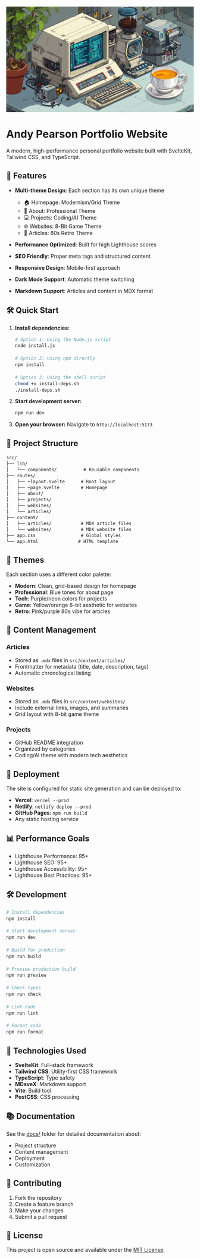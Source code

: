 ![header](header.png)

# Andy Pearson Portfolio Website

A modern, high-performance personal portfolio website built with SvelteKit, Tailwind CSS, and TypeScript.

## 🚀 Features

- **Multi-theme Design**: Each section has its own unique theme
  - 🏠 Homepage: Modernism/Grid Theme
  - 👤 About: Professional Theme  
  - 💻 Projects: Coding/AI Theme
  - 🌐 Websites: 8-Bit Game Theme
  - 📝 Articles: 80s Retro Theme

- **Performance Optimized**: Built for high Lighthouse scores
- **SEO Friendly**: Proper meta tags and structured content
- **Responsive Design**: Mobile-first approach
- **Dark Mode Support**: Automatic theme switching
- **Markdown Support**: Articles and content in MDX format

## 🛠️ Quick Start

1. **Install dependencies:**
   ```bash
   # Option 1: Using the Node.js script
   node install.js
   
   # Option 2: Using npm directly
   npm install
   
   # Option 3: Using the shell script
   chmod +x install-deps.sh
   ./install-deps.sh
   ```

2. **Start development server:**
   ```bash
   npm run dev
   ```

3. **Open your browser:**
   Navigate to `http://localhost:5173`

## 📁 Project Structure

```
src/
├── lib/
│   └── components/          # Reusable components
├── routes/
│   ├── +layout.svelte      # Root layout
│   ├── +page.svelte        # Homepage
│   ├── about/
│   ├── projects/
│   ├── websites/
│   └── articles/
├── content/
│   ├── articles/           # MDX article files
│   └── websites/           # MDX website files
├── app.css                 # Global styles
└── app.html               # HTML template
```

## 🎨 Themes

Each section uses a different color palette:

- **Modern**: Clean, grid-based design for homepage
- **Professional**: Blue tones for about page
- **Tech**: Purple/neon colors for projects
- **Game**: Yellow/orange 8-bit aesthetic for websites
- **Retro**: Pink/purple 80s vibe for articles

## 📝 Content Management

### Articles
- Stored as `.mdx` files in `src/content/articles/`
- Frontmatter for metadata (title, date, description, tags)
- Automatic chronological listing

### Websites
- Stored as `.mdx` files in `src/content/websites/`
- Include external links, images, and summaries
- Grid layout with 8-bit game theme

### Projects
- GitHub README integration
- Organized by categories
- Coding/AI theme with modern tech aesthetics

## 🚀 Deployment

The site is configured for static site generation and can be deployed to:

- **Vercel**: `vercel --prod`
- **Netlify**: `netlify deploy --prod`
- **GitHub Pages**: `npm run build`
- Any static hosting service

## 📊 Performance Goals

- Lighthouse Performance: 95+
- Lighthouse SEO: 95+
- Lighthouse Accessibility: 95+
- Lighthouse Best Practices: 95+

## 🛠️ Development

```bash
# Install dependencies
npm install

# Start development server
npm run dev

# Build for production
npm run build

# Preview production build
npm run preview

# Check types
npm run check

# Lint code
npm run lint

# Format code
npm run format
```

## 🎯 Technologies Used

- **SvelteKit**: Full-stack framework
- **Tailwind CSS**: Utility-first CSS framework
- **TypeScript**: Type safety
- **MDsveX**: Markdown support
- **Vite**: Build tool
- **PostCSS**: CSS processing

## 📚 Documentation

See the [docs/](./docs/) folder for detailed documentation about:
- Project structure
- Content management
- Deployment
- Customization

## 🤝 Contributing

1. Fork the repository
2. Create a feature branch
3. Make your changes
4. Submit a pull request

## 📄 License

This project is open source and available under the [MIT License](LICENSE). 